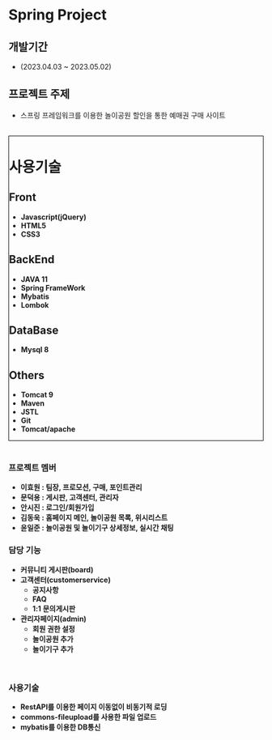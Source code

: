 # Spring Project

## 개발기간
  - (2023.04.03 ~ 2023.05.02)


## 프로젝트 주제
  - 스프링 프레임워크를 이용한 놀이공원 할인을 통한 예매권 구매 사이트

<br/>
<div style = "border:1px solid black">

# 사용기술

  ## Front
  - <b>Javascript(jQuery)</b>
  - <b>HTML5<b/>
  - <b>CSS3<b/>
  
  
  ## BackEnd
  - <b>JAVA 11</b>
  - <b>Spring FrameWork<b/>
  - <b>Mybatis</b>
  - <b>Lombok<b/>
  
  
  ## DataBase
  - <b>Mysql 8</b>

  ## Others
  - <b>Tomcat 9</b>
  - <b>Maven</b>
  - <b>JSTL</b>
  - <b>Git</b>
  - <b>Tomcat/apache<b/>
</div>
<br/>

### 프로젝트 멤버
- 이효원 : 팀장, 프로모션, 구매, 포인트관리
- <b>문덕용</b> : 게시판, 고객센터, 관리자
- 안시진 : 로그인/회원가입
- 김동욱 : 홈페이지 메인, 놀이공원 목록, 위시리스트
- 윤일준 : 놀이공원 및 놀이기구 상세정보, 실시간 채팅

### 담당 기능
- 커뮤니티 게시판(board)
- 고객센터(customerservice)
  - 공지사항
  - FAQ
  - 1:1 문의게시판
- 관리자페이지(admin)
  - 회원 권한 설정
  - 놀이공원 추가
  - 놀이기구 추가
<br/>



### 사용기술
- RestAPI를 이용한 페이지 이동없이 비동기적 로딩
- commons-fileupload를 사용한 파일 업로드
- mybatis를 이용한 DB통신



